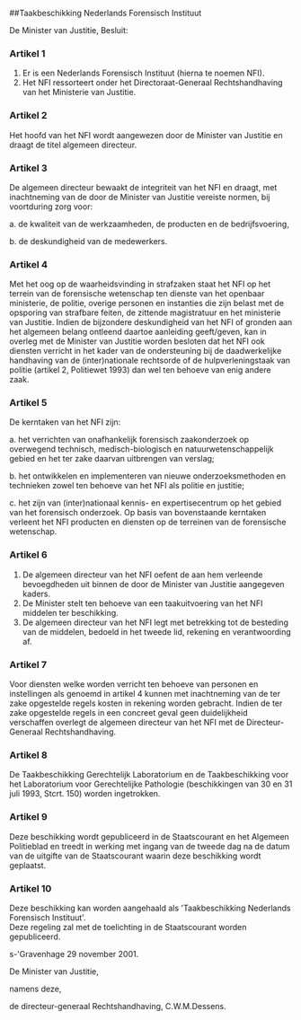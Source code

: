 <meta http-equiv='Content-Type' content='text/html; charset=utf-8' />

##Taakbeschikking Nederlands Forensisch Instituut

De Minister van Justitie,  Besluit:    

### Artikel  1  

1.  Er is een Nederlands Forensisch Instituut (hierna te noemen NFI).   
2.  Het NFI ressorteert onder het Directoraat-Generaal Rechtshandhaving van het Ministerie van Justitie.   

### Artikel  2  

Het hoofd van het NFI wordt aangewezen door de Minister van Justitie en draagt de titel algemeen directeur.  

### Artikel  3  

De algemeen directeur bewaakt de integriteit van het NFI en draagt, met inachtneming van de door de Minister van Justitie vereiste normen, bij voortduring zorg voor: 

a. de kwaliteit van de werkzaamheden, de producten en de bedrijfsvoering,  

b. de deskundigheid van de medewerkers.    

### Artikel  4  

Met het oog op de waarheidsvinding in strafzaken staat het NFI op het terrein van de forensische wetenschap ten dienste van het openbaar ministerie, de politie, overige personen en instanties die zijn belast met de opsporing van strafbare feiten, de zittende magistratuur en het ministerie van Justitie. Indien de bijzondere deskundigheid van het NFI of gronden aan het algemeen belang ontleend daartoe aanleiding geeft/geven, kan in overleg met de Minister van Justitie worden besloten dat het NFI ook diensten verricht in het kader van de ondersteuning bij de daadwerkelijke handhaving van de (inter)nationale rechtsorde of de hulpverleningstaak van politie (artikel 2, Politiewet 1993) dan wel ten behoeve van enig andere zaak.  

### Artikel  5  

De kerntaken van het NFI zijn: 

a. het verrichten van onafhankelijk forensisch zaakonderzoek op overwegend technisch, medisch-biologisch en natuurwetenschappelijk gebied en het ter zake daarvan uitbrengen van verslag;  

b. het ontwikkelen en implementeren van nieuwe onderzoeksmethoden en technieken zowel ten behoeve van het NFI als politie en justitie;  

c. het zijn van (inter)nationaal kennis- en expertisecentrum op het gebied van het forensisch onderzoek.   Op basis van bovenstaande kerntaken verleent het NFI producten en diensten op de terreinen van de forensische wetenschap.  

### Artikel  6  

1.  De algemeen directeur van het NFI oefent de aan hem verleende bevoegdheden uit binnen de door de Minister van Justitie aangegeven kaders.   
2.  De Minister stelt ten behoeve van een taakuitvoering van het NFI middelen ter beschikking.   
3.  De algemeen directeur van het NFI legt met betrekking tot de besteding van de middelen, bedoeld in het tweede lid, rekening en verantwoording af.   

### Artikel  7  

Voor diensten welke worden verricht ten behoeve van personen en instellingen als genoemd in artikel 4 kunnen met inachtneming van de ter zake opgestelde regels kosten in rekening worden gebracht. Indien de ter zake opgestelde regels in een concreet geval geen duidelijkheid verschaffen overlegt de algemeen directeur van het NFI met de Directeur-Generaal Rechtshandhaving.  

### Artikel  8  

De Taakbeschikking Gerechtelijk Laboratorium en de Taakbeschikking voor het Laboratorium voor Gerechtelijke Pathologie (beschikkingen van 30 en 31 juli 1993, Stcrt. 150) worden ingetrokken.  

### Artikel  9  

Deze beschikking wordt gepubliceerd in de Staatscourant en het Algemeen Politieblad en treedt in werking met ingang van de tweede dag na de datum van de uitgifte van de Staatscourant waarin deze beschikking wordt geplaatst.  

### Artikel  10  

Deze beschikking kan worden aangehaald als 'Taakbeschikking Nederlands Forensisch Instituut'.  
Deze regeling zal met de toelichting in de Staatscourant worden gepubliceerd.   

s-'Gravenhage 
29 november 2001.    

De 
Minister van Justitie, 

namens deze, 

de 
directeur-generaal Rechtshandhaving, 
C.W.M.Dessens.    
